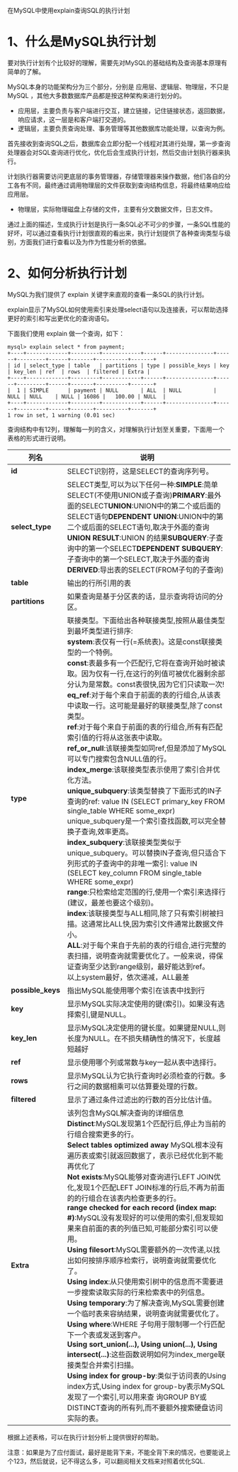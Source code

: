 在MySQL中使用explain查询SQL的执行计划

# 1、什么是MySQL执行计划

要对执行计划有个比较好的理解，需要先对MySQL的基础结构及查询基本原理有简单的了解。

MySQL本身的功能架构分为三个部分，分别是 应用层、逻辑层、物理层，不只是MySQL ，其他大多数数据库产品都是按这种架构来进行划分的。

- 应用层，主要负责与客户端进行交互，建立链接，记住链接状态，返回数据，响应请求，这一层是和客户端打交道的。
- 逻辑层，主要负责查询处理、事务管理等其他数据库功能处理，以查询为例。

首先接收到查询SQL之后，数据库会立即分配一个线程对其进行处理，第一步查询处理器会对SQL查询进行优化，优化后会生成执行计划，然后交由计划执行器来执行。

计划执行器需要访问更底层的事务管理器，存储管理器来操作数据，他们各自的分工各有不同，最终通过调用物理层的文件获取到查询结构信息，将最终结果响应给应用层。

- 物理层，实际物理磁盘上存储的文件，主要有分文数据文件，日志文件。

通过上面的描述，生成执行计划是执行一条SQL必不可少的步骤，一条SQL性能的好坏，可以通过查看执行计划很直观的看出来，执行计划提供了各种查询类型与级别，方面我们进行查看以及为作为性能分析的依据。

# 2、如何分析执行计划

 MySQL为我们提供了 explain 关键字来直观的查看一条SQL的执行计划。

 explain显示了MySQL如何使用索引来处理select语句以及连接表，可以帮助选择更好的索引和写出更优化的查询语句。

 下面我们使用 explain 做一个查询，如下：

```
mysql> explain select * from payment;
+----+-------------+---------+------------+------+---------------+------+---------+------+-------+----------+-------+
| id | select_type | table   | partitions | type | possible_keys | key  | key_len | ref  | rows  | filtered | Extra |
+----+-------------+---------+------------+------+---------------+------+---------+------+-------+----------+-------+
|  1 | SIMPLE      | payment | NULL       | ALL  | NULL          | NULL | NULL    | NULL | 16086 |   100.00 | NULL  |
+----+-------------+---------+------------+------+---------------+------+---------+------+-------+----------+-------+
1 row in set, 1 warning (0.01 sec)
```

 查询结构中有12列，理解每一列的含义，对理解执行计划至关重要，下面用一个表格的形式进行说明。

| 列名              | 说明                                                         |
| ----------------- | ------------------------------------------------------------ |
| **id**            | SELECT识别符，这是SELECT的查询序列号。                       |
| **select_type**   | SELECT类型,可以为以下任何一种:**SIMPLE**:简单SELECT(不使用UNION或子查询)**PRIMARY**:最外面的SELECT**UNION**:UNION中的第二个或后面的SELECT语句**DEPENDENT UNION**:UNION中的第二个或后面的SELECT语句,取决于外面的查询**UNION RESULT**:UNION 的结果**SUBQUERY**:子查询中的第一个SELECT**DEPENDENT SUBQUERY**:子查询中的第一个SELECT,取决于外面的查询**DERIVED**:导出表的SELECT(FROM子句的子查询) |
| **table**         | 输出的行所引用的表                                           |
| **partitions**    | 如果查询是基于分区表的话，显示查询将访问的分区。             |
| **type**          | 联接类型。下面给出各种联接类型,按照从最佳类型到最坏类型进行排序:<br />**system**:表仅有一行(=系统表)。这是const联接类型的一个特例。<br />**const**:表最多有一个匹配行,它将在查询开始时被读取。因为仅有一行,在这行的列值可被优化器剩余部分认为是常数。const表很快,因为它们只读取一次!<br />**eq_ref**:对于每个来自于前面的表的行组合,从该表中读取一行。这可能是最好的联接类型,除了const类型。<br />**ref**:对于每个来自于前面的表的行组合,所有有匹配索引值的行将从这张表中读取。<br />**ref_or_null**:该联接类型如同ref,但是添加了MySQL可以专门搜索包含NULL值的行。<br />**index_merge**:该联接类型表示使用了索引合并优化方法。<br />**unique_subquery**:该类型替换了下面形式的IN子查询的ref: value IN (SELECT primary_key FROM single_table WHERE some_expr) unique_subquery是一个索引查找函数,可以完全替换子查询,效率更高。<br />**index_subquery**:该联接类型类似于unique_subquery。可以替换IN子查询,但只适合下列形式的子查询中的非唯一索引: value IN (SELECT key_column FROM single_table WHERE some_expr)<br />**range**:只检索给定范围的行,使用一个索引来选择行(建议，最差也要这个级别)。<br />**index**:该联接类型与ALL相同,除了只有索引树被扫描。这通常比ALL快,因为索引文件通常比数据文件小。<br />**ALL**:对于每个来自于先前的表的行组合,进行完整的表扫描，说明查询就需要优化了。一般来说，得保证查询至少达到range级别，最好能达到ref。<br />以上system最好，依次递减，ALL最差 |
| **possible_keys** | 指出MySQL能使用哪个索引在该表中找到行                        |
| **key**           | 显示MySQL实际决定使用的键(索引)。如果没有选择索引,键是NULL。 |
| **key_len**       | 显示MySQL决定使用的键长度。如果键是NULL,则长度为NULL。在不损失精确性的情况下，长度越短越好 |
| **ref**           | 显示使用哪个列或常数与key一起从表中选择行。                  |
| **rows**          | 显示MySQL认为它执行查询时必须检查的行数。多行之间的数据相乘可以估算要处理的行数。 |
| **filtered**      | 显示了通过条件过滤出的行数的百分比估计值。                   |
| **Extra**         | 该列包含MySQL解决查询的详细信息 <br />**Distinct**:MySQL发现第1个匹配行后,停止为当前的行组合搜索更多的行。<br />**Select tables optimized away** MySQL根本没有遍历表或索引就返回数据了，表示已经优化到不能再优化了<br />**Not exists**:MySQL能够对查询进行LEFT JOIN优化,发现1个匹配LEFT JOIN标准的行后,不再为前面的的行组合在该表内检查更多的行。<br />**range checked for each record (index map: #)**:MySQL没有发现好的可以使用的索引,但发现如果来自前面的表的列值已知,可能部分索引可以使用。<br />**Using filesort**:MySQL需要额外的一次传递,以找出如何按排序顺序检索行，说明查询就需要优化了。<br />**Using index**:从只使用索引树中的信息而不需要进一步搜索读取实际的行来检索表中的列信息。<br />**Using temporary**:为了解决查询,MySQL需要创建一个临时表来容纳结果，说明查询就需要优化了。<br />**Using where**:WHERE 子句用于限制哪一个行匹配下一个表或发送到客户。<br />**Using sort_union(...), Using union(...), Using intersect(...)**:这些函数说明如何为index_merge联接类型合并索引扫描。<br />**Using index for group-by**:类似于访问表的Using index方式,Using index for group-by表示MySQL发现了一个索引,可以用来查 询GROUP BY或DISTINCT查询的所有列,而不要额外搜索硬盘访问实际的表。 |

根据上述表格，可以在执行计划分析上提供很好的帮助。

注意：如果是为了应付面试，最好是能背下来，不能全背下来的情况，也要能说上个123，然后就说，记不得这么多，可以翻阅相关文档来对照着优化SQL.